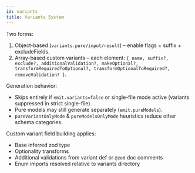 ```yaml
---
id: variants
title: Variants System
---
```


Two forms:

1. Object-based (`variants.pure/input/result`) – enable flags + suffix + excludeFields.
2. Array-based custom variants – each element: `{ name, suffix?, exclude?, additionalValidation?, makeOptional?, transformRequiredToOptional?, transformOptionalToRequired?, removeValidation? }`.

Generation behavior:
- Skips entirely if `emit.variants=false` or single-file mode active (variants suppressed in strict single-file).
- Pure models may still generate separately (`emit.pureModels`).
- `pureVariantOnlyMode` & `pureModelsOnlyMode` heuristics reduce other schema categories.

Custom variant field building applies:
- Base inferred zod type
- Optionality transforms
- Additional validations from variant def or `@zod` doc comments
- Enum imports resolved relative to variants directory
